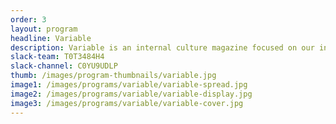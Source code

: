 ```yaml
---
order: 3
layout: program
headline: Variable
description: Variable is an internal culture magazine focused on our individual designers, the work they do, and the topics they care about.
slack-team: T0T3484H4
slack-channel: C0YU9UDLP
thumb: /images/program-thumbnails/variable.jpg
image1: /images/programs/variable/variable-spread.jpg
image2: /images/programs/variable/variable-display.jpg
image3: /images/programs/variable/variable-cover.jpg
---
```

